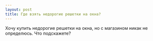 ```yaml
---
layout: post 
title: Где взять недорогие решетки на окна? 
--- 
```

Хочу купить недорогие решетки на окна, но с магазином никак не определюсь. Что подскажете?